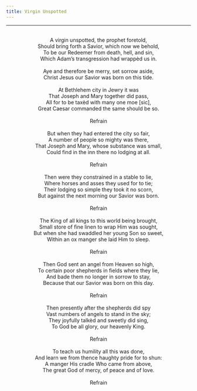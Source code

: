 ```yaml
---
title: Virgin Unspotted
---
```


---
<center>
<br/>
A virgin unspotted, the prophet foretold,<br/>
Should bring forth a Savior, which now we behold,<br/>
To be our Redeemer from death, hell, and sin,<br/>
Which Adam’s transgression had wrappèd us in.<br/>
<br/>
Aye and therefore be merry, set sorrow aside,<br/>
Christ Jesus our Savior was born on this tide.<br/>
<br/>
At Bethlehem city in Jewry it was<br/>
That Joseph and Mary together did pass,<br/>
All for to be taxèd with many one moe [sic],<br/>
Great Caesar commanded the same should be so.<br/>
<br/>
Refrain<br/>
<br/>
But when they had entered the city so fair,<br/>
A number of people so mighty was there,<br/>
That Joseph and Mary, whose substance was small,<br/>
Could find in the inn there no lodging at all.<br/>
<br/>
Refrain<br/>
<br/>
Then were they constrained in a stable to lie,<br/>
Where horses and asses they used for to tie;<br/>
Their lodging so simple they took it no scorn,<br/>
But against the next morning our Savior was born.<br/>
<br/>
Refrain<br/>
<br/>
The King of all kings to this world being brought,<br/>
Small store of fine linen to wrap Him was sought,<br/>
But when she had swaddled her young Son so sweet,<br/>
Within an ox manger she laid Him to sleep.<br/>
<br/>
Refrain<br/>
<br/>
Then God sent an angel from Heaven so high,<br/>
To certain poor shepherds in fields where they lie,<br/>
And bade them no longer in sorrow to stay,<br/>
Because that our Savior was born on this day.<br/>
<br/>
Refrain<br/>
<br/>
Then presently after the shepherds did spy<br/>
Vast numbers of angels to stand in the sky;<br/>
They joyfully talkèd and sweetly did sing,<br/>
To God be all glory, our heavenly King.<br/>
<br/>
Refrain<br/>
<br/>
To teach us humility all this was done,<br/>
And learn we from thence haughty pride for to shun:<br/>
A manger His cradle Who came from above,<br/>
The great God of mercy, of peace and of love.<br/>
<br/>
Refrain<br/>

</center>
